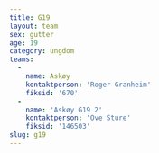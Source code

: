 ```yaml
---
title: G19
layout: team
sex: gutter
age: 19
category: ungdom
teams:
  -
    name: Askøy
    kontaktperson: 'Roger Granheim'
    fiksid: '670'
  -
    name: 'Askøy G19 2'
    kontaktperson: 'Ove Sture'
    fiksid: '146503'
slug: g19
---
```

